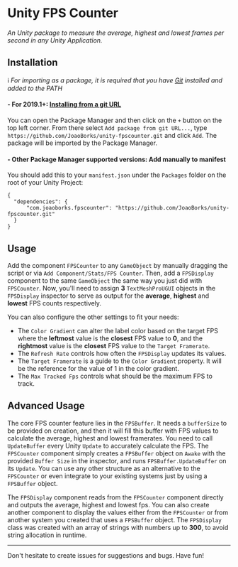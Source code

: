 Unity FPS Counter
===

_An Unity package to measure the average, highest and lowest frames per second in any Unity Application._

Installation
---

:information_source: *For importing as a package, it is required that you have [Git](https://git-scm.com/) installed and added to the PATH*

#### - For 2019.1+: [Installing from a git URL](https://docs.unity3d.com/Manual/upm-ui-giturl.html)
You can open the Package Manager and then click on the `+` button on the top left corner. 
From there select `Add package from git URL...`, type `https://github.com/JoaoBorks/unity-fpscounter.git` and click `Add`. 
The package will be imported by the Package Manager.

#### - Other Package Manager supported versions: Add manually to manifest
You should add this to your `manifest.json` under the `Packages` folder on the root of your Unity Project:
```
{
  "dependencies": {
	  "com.joaoborks.fpscounter": "https://github.com/JoaoBorks/unity-fpscounter.git"
  }
}
```

Usage
---

Add the component `FPSCounter` to any `GameObject` by manually dragging the script or via `Add Component/Stats/FPS Counter`. 
Then, add a `FPSDisplay` component to the same `GameObject` the same way you just did with `FPSCounter`.
Now, you'll need to assign **3** `TextMeshProUGUI` objects in the `FPSDisplay` inspector to serve as output for the **average**, **highest** and **lowest** FPS counts respectively.

You can also configure the other settings to fit your needs:
- The `Color Gradient` can alter the label color based on the target FPS where the **leftmost** value is the **closest** FPS value to **0**, 
and the **rightmost** value is the **closest** FPS value to the `Target Framerate`.
- The `Refresh Rate` controls how often the `FPSDisplay` updates its values.
- The `Target Framerate` is a guide to the `Color Gradient` property. It will be the reference for the value of 1 in the color gradient.
- The `Max Tracked Fps` controls what should be the maximum FPS to track.

Advanced Usage
---

The core FPS counter feature lies in the `FPSBuffer`. 
It needs a `bufferSize` to be provided on creation, and then it will fill this buffer with FPS values to calculate the average, highest and lowest framerates.
You need to call `UpdateBuffer` every Unity `Update` to accurately calculate the FPS.
The `FPSCounter` component simply creates a `FPSBuffer` object on `Awake` with the provided `Buffer Size` in the inspector, 
and runs `FPSBuffer.UpdateBuffer` on its `Update`. 
You can use any other structure as an alternative to the `FPSCounter` or even integrate to your existing systems just by using a `FPSBuffer` object.

The `FPSDisplay` component reads from the `FPSCounter` component directly and outputs the average, highest and lowest fps.
You can also create another component to display the values either from the `FPSCounter` or from another system you created that uses a `FPSBuffer` object.
The `FPSDisplay` class was created with an array of strings with numbers up to **300**, to avoid string allocation in runtime.

---

Don't hesitate to create issues for suggestions and bugs. Have fun!

